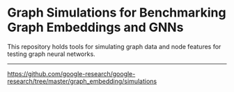 Graph Simulations for Benchmarking Graph Embeddings and GNNs
===============================

This repository holds tools for simulating graph data and node features for testing graph neural networks.

___

https://github.com/google-research/google-research/tree/master/graph_embedding/simulations